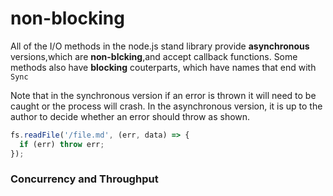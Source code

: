# non-blocking

All of the I/O methods in the node.js stand library provide **asynchronous** versions,which are **non-blcking**,and accept callback functions. Some methods also have **blocking** couterparts, which have names that end with `Sync`

Note that in the synchronous version if an error is thrown it will need to be caught or the process will crash. In the asynchronous version, it is up to the author to decide whether an error should throw as shown.
```js
fs.readFile('/file.md', (err, data) => {
  if (err) throw err;
});
```


### Concurrency and Throughput